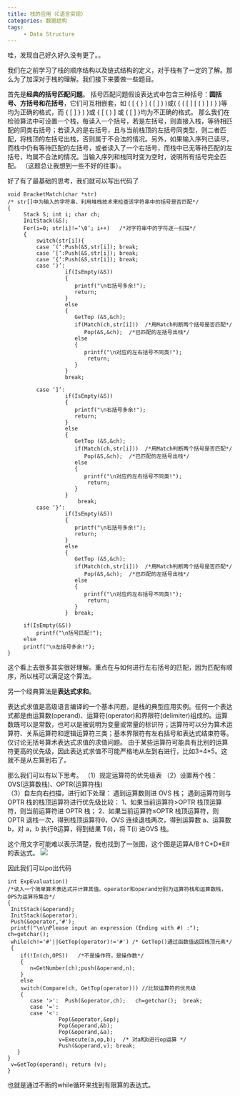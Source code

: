 ```yaml
---
title: 栈的应用（C语言实现）
categories: 数据结构
tags: 
     - Data Structure
---
```


哇，发现自己好久好久没有更了。。

我们在之前学习了栈的顺序结构以及链式结构的定义，对于栈有了一定的了解。那么为了加深对于栈的理解。我们接下来要做一些题目。

首先是**经典的括号匹配问题**。
括号匹配问题假设表达式中包含三种括号：**圆括号、方括号和花括号**，它们可互相嵌套，如 ( [ { } ] ( [ ] ) )或( { ( [ ] [ (  ) ] ) } )等均为正确的格式，而 { [ ] } ) }或 { [ ( ) ] 或 ( [ ] }均为不正确的格式。
那么我们在检验算法中可设置一个栈，每读入一个括号，若是左括号，则直接入栈，等待相匹配的同类右括号；若读入的是右括号，且与当前栈顶的左括号同类型，则二者匹配，将栈顶的左括号出栈，否则属于不合法的情况。另外，如果输入序列已读尽，而栈中仍有等待匹配的左括号，或者读入了一个右括号，而栈中已无等待匹配的左括号，均属不合法的情况。当输入序列和栈同时变为空时，说明所有括号完全匹配。 
（这题总让我想到一些不好的往事）。

好了有了最基础的思考，我们就可以写出代码了

    void BracketMatch(char *str) 
    /* str[]中为输入的字符串，利用堆栈技术来检查该字符串中的括号是否匹配*/ 
    { 
         Stack S; int i; char ch; 
         InitStack(&S); 
         For(i=0; str[i]!=’\0’; i++)   /*对字符串中的字符逐一扫描*/ 
         { 
             switch(str[i]){   
             case ‘(‘:Push(&S,str[i]); break; 
             case ‘[‘:Push(&S,str[i]); break; 
             case ‘{‘:Push(&S,str[i]); break;   
             case ‘)’: 
                      if(IsEmpty(&S)) 
                      { 
                         printf("\n右括号多余!");  
                         return;
                      } 
                      else 
                      { 
                         GetTop (&S,&ch); 
                         if(Match(ch,str[i]))  /*用Match判断两个括号是否匹配*/
                            Pop(&S,&ch);  /*已匹配的左括号出栈*/
                         else 
                         { 
                            printf("\n对应的左右括号不同类!");  
                             return;
                         } 
                      }  
                      break;  
    
             case ‘]’:   
                      if(IsEmpty(&S)) 
                      { 
                         printf("\n右括号多余!");  
                         return;
                      } 
                      else 
                      { 
                         GetTop (&S,&ch); 
                         if(Match(ch,str[i]))  /*用Match判断两个括号是否匹配*/
                            Pop(&S,&ch);  /*已匹配的左括号出栈*/
                         else 
                         { 
                            printf("\n对应的左右括号不同类!");  
                             return;
                         } 
                      }    
                          break;  
             case ‘}’: 
                      if(IsEmpty(&S)) 
                      { 
                         printf("\n右括号多余!");  
                         return;
                      } 
                      else 
                      { 
                         GetTop (&S,&ch); 
                         if(Match(ch,str[i]))  /*用Match判断两个括号是否匹配*/
                            Pop(&S,&ch);  /*已匹配的左括号出栈*/
                         else 
                         { 
                            printf("\n对应的左右括号不同类!");  
                             return;
                         } 
                      }  break; 

         if(IsEmpty(&S))  
             printf("\n括号匹配!"); 
         else 
         printf("\n左括号多余!"); 
    } 
    

这个看上去很多其实很好理解。重点在与如何进行左右括号的匹配，因为匹配有顺序，所以栈可以满足这个算法。

另一个经典算法是**表达式求和**。

表达式求值是高级语言编译的一个基本问题，是栈的典型应用实例。任何一个表达式都是由运算数(operand)、运算符(operator)和界限符(delimiter)组成的。运算数既可以是常数，也可以是被说明为变量或常量的标识符；运算符可以分为算术运算符、关系运算符和逻辑运算符三类；基本界限符有左右括号和表达式结束符等。仅讨论无括号算术表达式求值的求值问题。 
由于某些运算符可能具有比别的运算符更高的优先级，因此表达式求值不可能严格地从左到右进行，比如3+4*5。这就不是从左算到右了。

那么我们可以有以下思考。
（1）规定运算符的优先级表 
（2）设置两个栈：OVS(运算数栈)、OPTR(运算符栈)  
（3）自左向右扫描，进行如下处理： 
遇到运算数则进 OVS 栈； 
遇到运算符则与 OPTR 栈的栈顶运算符进行优先级比较： 
 1、如果当前运算符>OPTR 栈顶运算符，则当前运算符进 OPTR 栈； 
 2、如果当前运算符≤OPTR 栈顶运算符，则 OPTR 退栈一次，得到栈顶运算符θ，OVS 连续退栈两次，得到运算数 a、运算数 b，对 a，b 执行θ运算，得到结果 T(i)，将 T(i) 进OVS 栈。 

这个用文字可能难以表示清楚，我也找到了一张图，这个图是运算A/B↑C+D*E#的表达式。
![](https://i.loli.net/2018/08/06/5b680f05cc214.png)

因此我们可以po出代码

    int ExpEvaluation() 
    /*读入一个简单算术表达式并计算其值。operator和operand分别为运算符栈和运算数栈，
    OPS为运算符集合*/ 
    { 
     InitStack(&operand); 
     InitStack(&operator);  
     Push(&operator,'#');  
     printf("\n\nPlease input an expression (Ending with #) :");  ch=getchar();  
     while(ch!='#'||GetTop(operator)!='#') /* GetTop()通过函数值返回栈顶元素*/ 
     {
        if(!In(ch,OPS))   /*不是操作符，是操作数*/ 
        {  
           n=GetNumber(ch);push(&operand,n); 
        } 
        else 
        switch(Compare(ch, GetTop(operator))) //比较运算符的优先级
        { 
           case '>':  Push(&operator,ch);   ch=getchar();  break;  
           case '=':  
           case '<':
                    Pop(&operator,&op); 
                    Pop(&operand,&b);  
                    Pop(&operand,&a); 
                    v=Execute(a,op,b);  /* 对a和b进行op运算 */ 
                    Push(&operand,v); break; 
       } 
    } 
     v=GetTop(operand); return (v); 
    } 
    
也就是通过不断的while循环来找到有限算的表达式。